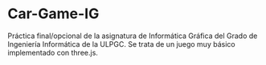 # Car-Game-IG
Práctica final/opcional de la asignatura de Informática Gráfica del Grado de Ingeniería Informática de la ULPGC. Se trata de un juego muy básico implementado con three.js. 
